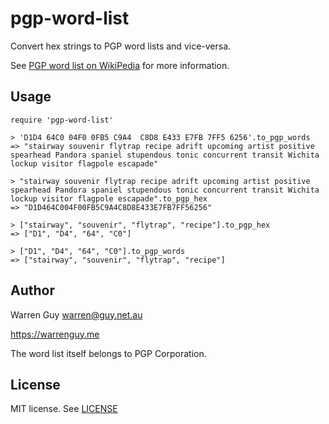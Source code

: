 # pgp-word-list

Convert hex strings to PGP word lists and vice-versa.

See [PGP word list on WikiPedia](http://en.wikipedia.org/wiki/PGP_word_list]) for more information.

## Usage

````
require 'pgp-word-list'

> 'D1D4 64C0 04F0 0FB5 C9A4  C8D8 E433 E7FB 7FF5 6256'.to_pgp_words
=> "stairway souvenir flytrap recipe adrift upcoming artist positive spearhead Pandora spaniel stupendous tonic concurrent transit Wichita lockup visitor flagpole escapade"

> "stairway souvenir flytrap recipe adrift upcoming artist positive spearhead Pandora spaniel stupendous tonic concurrent transit Wichita lockup visitor flagpole escapade".to_pgp_hex
=> "D1D464C004F00FB5C9A4C8D8E433E7FB7FF56256"                       

> ["stairway", "souvenir", "flytrap", "recipe"].to_pgp_hex
=> ["D1", "D4", "64", "C0"]

> ["D1", "D4", "64", "C0"].to_pgp_words
=> ["stairway", "souvenir", "flytrap", "recipe"]
````

## Author

Warren Guy <warren@guy.net.au>

https://warrenguy.me

The word list itself belongs to PGP Corporation.

## License

MIT license. See [LICENSE](https://github.com/warrenguy/ruby-pgp-word-list/blob/master/LICENSE)
